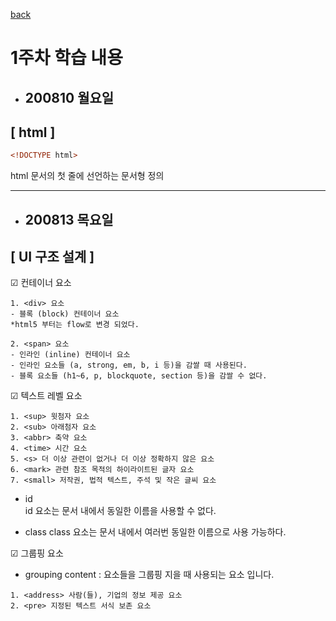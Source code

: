 <!-- @format -->

[back](README.md)

# 1주차 학습 내용

- ## 200810 월요일

## [ html ]

```html
<!DOCTYPE html>
```

html 문서의 첫 줄에 선언하는 문서형 정의

---

- ## 200813 목요일

## [ UI 구조 설계 ]

☑︎ 컨테이너 요소

```
1. <div> 요소
- 블록 (block) 컨테이너 요소
*html5 부터는 flow로 변경 되었다.
```

```
2. <span> 요소
- 인라인 (inline) 컨테이너 요소
- 인라인 요소들 (a, strong, em, b, i 등)을 감쌀 때 사용된다.
- 블록 요소들 (h1~6, p, blockquote, section 등)을 감쌀 수 없다.
```

☑︎ 텍스트 레벨 요소

```
1. <sup> 윗첨자 요소
2. <sub> 아래첨자 요소
3. <abbr> 축약 요소
4. <time> 시간 요소
5. <s> 더 이상 관련이 없거나 더 이상 정확하지 않은 요소
6. <mark> 관련 참조 목적의 하이라이트된 글자 요소
7. <small> 저작권, 법적 텍스트, 주석 및 작은 글씨 요소
```

- id  
  id 요소는 문서 내에서 동일한 이름을 사용할 수 없다.

- class
  class 요소는 문서 내에서 여러번 동일한 이름으로 사용 가능하다.

☑︎ 그룹핑 요소

- grouping content : 요소들을 그룹핑 지을 때 사용되는 요소 입니다.

```
1. <address> 사람(들), 기업의 정보 제공 요소
2. <pre> 지정된 텍스트 서식 보존 요소
```
